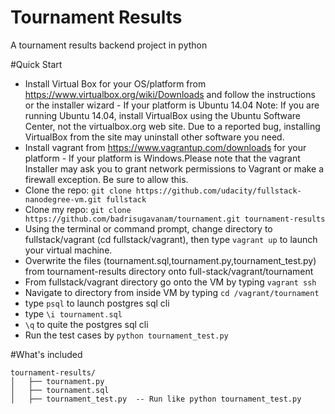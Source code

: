 # Tournament Results
A tournament results backend project in python 

#Quick Start 
- Install Virtual Box for your OS/platform from https://www.virtualbox.org/wiki/Downloads and follow the instructions or the installer wizard
		- If your platform is Ubuntu 14.04 Note: If you are running Ubuntu 14.04, install VirtualBox using the 
		  Ubuntu Software Center, not the virtualbox.org web site.
		  Due to a reported bug, installing VirtualBox from the site may uninstall other software you need.
- Install vagrant from https://www.vagrantup.com/downloads for your platform 
		- If your platform is Windows.Please note that the vagrant Installer may ask you to grant network permissions
		  to Vagrant or make a firewall exception. Be sure to allow this.
- Clone the repo: `git clone https://github.com/udacity/fullstack-nanodegree-vm.git fullstack`
- Clone my repo: `git clone https://github.com/badrisugavanam/tournament.git tournament-results`
- Using the terminal or command prompt, change directory to fullstack/vagrant (cd fullstack/vagrant), 
  then type `vagrant up` to launch your virtual machine.
- Overwrite the files (tournament.sql,tournament.py,tournament_test.py) 
  from tournament-results directory onto full-stack/vagrant/tournament 
- From fullstack/vagrant directory go onto the VM by typing `vagrant ssh`
- Navigate to directory from inside VM by typing `cd /vagrant/tournament`
- type `psql` to launch postgres sql cli 
- type `\i tournament.sql`
- `\q` to quite the postgres sql cli 
- Run the test cases by `python tournament_test.py`


#What's included 
```
tournament-results/
│   ├── tournament.py  
│   ├── tournament.sql 
│   ├── tournament_test.py  -- Run like python tournament_test.py
```
